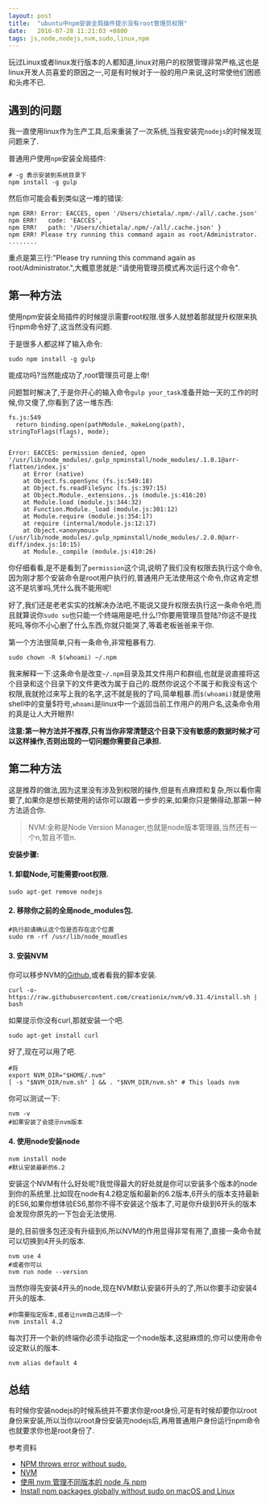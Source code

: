 ```yaml
---
layout: post
title:  "ubuntu中npm安装全局插件提示没有root管理员权限"
date:   2016-07-28 11:21:03 +0800
tags: js,node,nodejs,nvm,sudo,linux,npm
---
```


玩过Linux或者linux发行版本的人都知道,linux对用户的权限管理非常严格,这也是linux开发人员喜爱的原因之一,可是有时候对于一般的用户来说,这时常使他们困惑和头疼不已.

## 遇到的问题

我一直使用linux作为生产工具,后来重装了一次系统,当我安装完`nodejs`的时候发现问题来了.

普通用户使用`npm`安装全局插件:

```shell
# -g 表示安装到系统目录下
npm install -g gulp
```

然后你可能会看到类似这一堆的错误:

```shell
npm ERR! Error: EACCES, open '/Users/chietala/.npm/-/all/.cache.json'
npm ERR!   code: 'EACCES',
npm ERR!   path: '/Users/chietala/.npm/-/all/.cache.json' }
npm ERR! Please try running this command again as root/Administrator.
........
```

重点是第三行:"Please try running this command again as root/Administrator.",大概意思就是:"请使用管理员模式再次运行这个命令".

## 第一种方法

使用npm安装全局插件的时候提示需要root权限.很多人就想着那就提升权限来执行npm命令好了,这当然没有问题.

于是很多人都这样了输入命令:

```shell
sudo npm install -g gulp
```

能成功吗?当然能成功了,root管理员可是上帝!

问题暂时解决了,于是你开心的输入命令`gulp your_task`准备开始一天的工作的时候,你又傻了,你看到了这一堆东西:

```shell
fs.js:549
  return binding.open(pathModule._makeLong(path), stringToFlags(flags), mode);
                 ^

Error: EACCES: permission denied, open '/usr/lib/node_modules/.gulp_npminstall/node_modules/.1.0.1@arr-flatten/index.js'
    at Error (native)
    at Object.fs.openSync (fs.js:549:18)
    at Object.fs.readFileSync (fs.js:397:15)
    at Object.Module._extensions..js (module.js:416:20)
    at Module.load (module.js:344:32)
    at Function.Module._load (module.js:301:12)
    at Module.require (module.js:354:17)
    at require (internal/module.js:12:17)
    at Object.<anonymous> (/usr/lib/node_modules/.gulp_npminstall/node_modules/.2.0.0@arr-diff/index.js:10:15)
    at Module._compile (module.js:410:26)
```

你仔细看看,是不是看到了`permission`这个词,说明了我们没有权限去执行这个命令,因为刚才那个安装命令是root用户执行的,普通用户无法使用这个命令,你这肯定想这不是坑爹吗,凭什么我不能用呢!

好了,我们还是老老实实的找解决办法吧,不能说又提升权限去执行这一条命令吧,而且就算说你`sudo su`也只能一个终端用是吧,什么!?你要用管理员登陆?你这不是找死吗,等你不小心删了什么东西,你就只能哭了,等着老板爸爸来干你.

第一个方法很简单,只有一条命令,非常粗暴有力.

```shell
sudo chown -R $(whoami) ~/.npm
```

我来解释一下:这条命令是改变`~/.npm`目录及其文件用户和群组,也就是说直接将这个目录和这个目录下的文件更改为属于自己的.既然你说这个不属于和我没有这个权限,我就抢过来写上我的名字,这不就是我的了吗,简单粗暴.而`$(whoami)`就是使用shell中的变量$符号,`whoami`是linux中一个返回当前工作用户的用户名,这条命令用的真是让人大开眼界!

**注意:第一种方法并不推荐,只有当你非常清楚这个目录下没有敏感的数据时候才可以这样操作,否则出现的一切问题你需要自己承担.**

## 第二种方法

这是推荐的做法,因为这里没有涉及到权限的操作,但是有点麻烦和复杂,所以看你需要了,如果你是想长期使用的话你可以跟着一步步的来,如果你只是懒得动,那第一种方法适合你.

> NVM:全称是Node Version Manager,也就是node版本管理器,当然还有一个n,暂且不管n.

**安装步骤:**

#### 1. 卸载Node,可能需要root权限.

```shell
sudo apt-get remove nodejs
```

#### 2. 移除你之前的全局node_modules包.

```shell
#执行前请确认这个包是否存在这个位置
sudo rm -rf /usr/lib/node_moudles
```

#### 3. 安装NVM

你可以移步NVM的[Github](https://github.com/creationix/nvm),或者看我的脚本安装.

```shell
curl -o- https://raw.githubusercontent.com/creationix/nvm/v0.31.4/install.sh | bash
```

如果提示你没有curl,那就安装一个吧.

```shell
sudo apt-get install curl
```

好了,现在可以用了吧.

```shell
#将
export NVM_DIR="$HOME/.nvm"
[ -s "$NVM_DIR/nvm.sh" ] && . "$NVM_DIR/nvm.sh" # This loads nvm
```

你可以测试一下:

```shell
nvm -v
#如果安装了会提示nvm版本
```

#### 4. 使用node安装node

```shell
nvm install node
#默认安装最新的6.2
```

安装这个NVM有什么好处呢?我觉得最大的好处就是你可以安装多个版本的node到你的系统里.比如现在node有4.2稳定版和最新的6.2版本,6开头的版本支持最新的ES6,如果你想体验ES6,那你不得不安装这个版本了,可是你升级到6开头的版本会发现你原先的一下包会无法使用.

是的,目前很多包还没有升级到6,所以NVM的作用显得非常有用了,直接一条命令就可以切换到4开头的版本.

```shell
nvm use 4
#或者你可以
nvm run node --version
```

当然你得先安装4开头的node,现在NVM默认安装6开头的了,所以你要手动安装4开头的版本.

```shell
#你需要指定版本,或者让nvm自己选择一个
nvm install 4.2
```

每次打开一个新的终端你必须手动指定一个node版本,这挺麻烦的,你可以使用命令设定默认的版本.

```shell
nvm alias default 4
```


## 总结

有时候你安装nodejs的时候系统并不要求你是root身份,可是有时候却要你以root身份来安装,所以当你以root身份安装完nodejs后,再用普通用户身份运行npm命令也就要求你也是root身份了.


参考资料
- [NPM throws error without sudo.](http://stackoverflow.com/questions/16151018/npm-throws-error-without-sudo)
- [NVM](https://github.com/creationix/nvm)
- [使用 nvm 管理不同版本的 node 与 npm](http://www.tuicool.com/articles/Vzquy2)
- [Install npm packages globally without sudo on macOS and Linux](https://github.com/sindresorhus/guides/blob/master/npm-global-without-sudo.md)